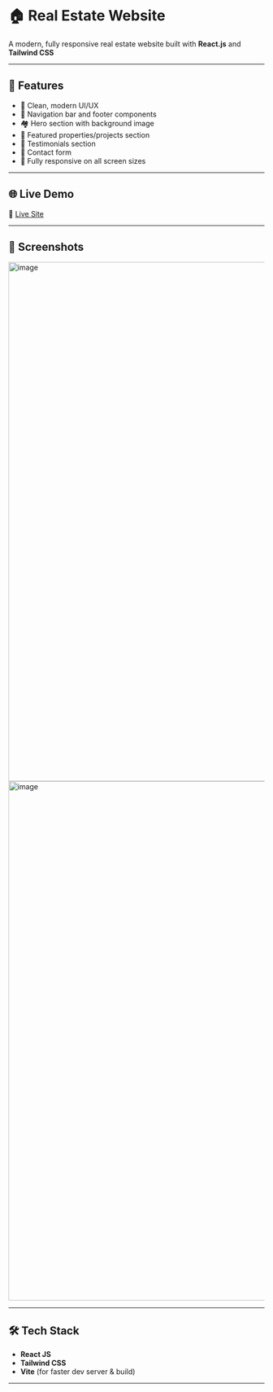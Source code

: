 # 🏠 Real Estate Website

A modern, fully responsive real estate website built with **React.js** and **Tailwind CSS**

---

## 🚀 Features

- 🧼 Clean, modern UI/UX
- 🧭 Navigation bar and footer components
- 🏘️ Hero section with background image
- 🏡 Featured properties/projects section
- 👥 Testimonials section
- 📩 Contact form
- 📱 Fully responsive on all screen sizes

---

## 🌐 Live Demo

🔗 [Live Site](https://real-estate-raykar.netlify.app/)  

---

## 📸 Screenshots
<img width="1920" height="1020" alt="image" src="https://github.com/user-attachments/assets/f8fd7679-def0-4fc3-b23c-bc34cc30c37f" />
<img width="1920" height="1020" alt="image" src="https://github.com/user-attachments/assets/eccb80b4-c1cd-4f2a-94bf-f2d630c081bf" />



---

## 🛠️ Tech Stack

- **React JS**
- **Tailwind CSS**
- **Vite** (for faster dev server & build)

---
